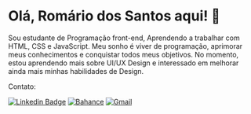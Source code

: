 # Olá, Romário dos Santos aqui! 👋 
<!-- ## Fancy seeing you here! <img src="https://raw.githubusercontent.com/aemmadi/aemmadi/master/wave.gif" width="100px"> -->
Sou estudante de Programação front-end, Aprendendo a trabalhar com HTML, CSS e JavaScript. Meu sonho é viver de programação, aprimorar meus conhecimentos e conquistar todos meus objetivos.
No momento, estou aprendendo mais sobre UI/UX Design e interessado em melhorar ainda mais minhas habilidades de Design.

Contato:

[![Linkedin Badge](https://img.shields.io/badge/LinkedIn-0077B5?style=for-the-badge&logo=linkedin&logoColor=white&link=https://www.linkedin.com/in/romariojdosantos)](https://www.linkedin.com/in/romariojdosantos)
[![Bahance](https://img.shields.io/badge/-Behance-1473e6?style=for-the-badge&logo=behance&logoColor=white&link=https://www.behance.com/in/romariojdosantos)](https://www.behance.com/in/romariojdosantos/)
[![Gmail](https://img.shields.io/badge/Gmail-D14836?style=for-the-badge&logo=gmail&logoColor=white&link=mailto:romariojdosantos@gmail.com)](mailto:romariojdosantos@gmail.com)



